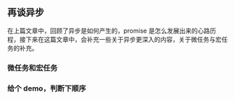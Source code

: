 ## 再谈异步

在上篇文章中，回顾了异步是如何产生的，promise 是怎么发展出来的心路历程，接下来在这篇文章中，会补充一些关于异步更深入的内容，关于微任务与宏任务的补充。

### 微任务和宏任务

### 给个 demo，判断下顺序
